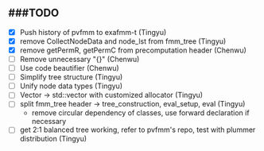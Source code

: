 ###TODO
-------------

- [x] Push history of pvfmm to exafmm-t (Tingyu)
- [x] remove CollectNodeData and node_lst from fmm_tree (Tingyu)
- [x] remove getPermR, getPermC from precomputation header (Chenwu)
- [ ] Remove unnecessary "{}" (Chenwu)
- [ ] Use code beautifier (Chenwu)
- [ ] Simplify tree structure (Tingyu)
- [ ] Unify node data types (Tingyu)
- [ ] Vector -> std::vector with customized allocator (Tingyu)
- [ ] split fmm_tree header -> tree_construction, eval_setup, eval (Tingyu)
  - remove circular dependency of classes, use forward declaration if necessary
- [ ] get 2:1 balanced tree working, refer to pvfmm's repo, test with plummer distribution (Tingyu)
